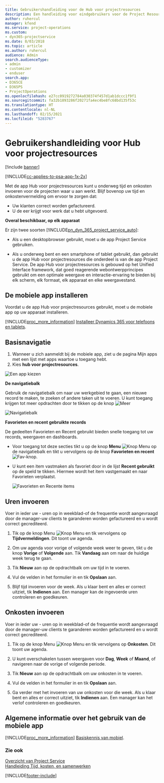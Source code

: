```yaml
---
title: Gebruikershandleiding voor de Hub voor projectresources
description: Een handleiding voor eindgebruikers voor de Project Resource Hub voor Project Service
author: ruhercul
manager: kfend
ms.service: project-operations
ms.custom:
- dyn365-projectservice
ms.date: 8/03/2018
ms.topic: article
ms.author: ruhercul
audience: Admin
search.audienceType:
- admin
- customizer
- enduser
search.app:
- D365CE
- D365PS
- ProjectOperations
ms.openlocfilehash: e27cc0919272784a030374f457d1ab1dccc1f9f1
ms.sourcegitcommit: fa32b1893286f20271fa4ec4be8fc68bd135f53c
ms.translationtype: HT
ms.contentlocale: nl-NL
ms.lasthandoff: 02/15/2021
ms.locfileid: "5283767"
---
```

# <a name="user-guide-for-project-resource-hub"></a>Gebruikershandleiding voor Hub voor projectresources

[!include [banner](../includes/psa-now-project-operations.md)]

[!INCLUDE[cc-applies-to-psa-app-1x-2x](../includes/cc-applies-to-psa-app-1x-2x.md)]

Met de app Hub voor projectresources kunt u onderweg tijd en onkosten invoeren voor de projecten waar u aan werkt. Blijf bovenop uw tijd en onkostenvermelding om ervoor te zorgen dat:

- Uw klanten correct worden gefactureerd.
- U de eer krijgt voor werk dat u hebt uitgevoerd.

**Overal beschikbaar, op elk apparaat**

Er zijn twee soorten [!INCLUDE[pn_dyn_365_project_service_auto](../includes/pn-dyn-365-project-service-auto.md)]: 

- Als u een desktopbrowser gebruikt, moet u de app Project Service gebruiken. 

- Als u onderweg bent en een smartphone of tablet gebruikt, dan gebruikt u de app Hub voor projectresources die onderdeel is van de app Project Service. De app Hub voor projectresources is gebouwd op het Unified Interface framework, dat goed reagerende webontwerpprincipes gebruikt om een optimale weergave en interactie-ervaring te bieden bij elk scherm, elk formaat, elk apparaat en elke weergavestand. 


## <a name="install-the-mobile-app"></a>De mobiele app installeren
Voordat u de app Hub voor projectresources gebruikt, moet u de mobiele app op uw apparaat installeren. 

[!INCLUDE[proc_more_information](../includes/proc-more-information.md)] [Installeer Dynamics 365 voor telefoons en tablets](https://docs.microsoft.com/dynamics365/mobile-app/install-dynamics-365-for-phones-and-tablets).

## <a name="basic-navigation"></a>Basisnavigatie
1.  Wanneer u zich aanmeldt bij de mobiele app, ziet u de pagina Mijn apps met een lijst met apps waartoe u toegang hebt. 
2.  Kies **hub voor projectresources**.

![Een app kiezen](media/chooseApp_1.png "Een app kiezen")

**De navigatiebalk**

Gebruik de navigatiebalk om naar uw werkgebied te gaan, een nieuwe record te maken, te zoeken of andere taken uit te voeren. U kunt toegang krijgen tot meer opdrachten door te tikken op de knop ![Meer](media/MoreButton.png "Knop Meer")

![Navigatiebalk](media/NavBar_2.png "Navigatiebalk")

**Favorieten en recent gebruikte records**

De gedeelten Favorieten en Recent gebruikt bieden snelle toegang tot uw records, weergaven en dashboards. 

- Voor toegang tot deze secties tikt u op de knop **Menu** ![Knop Menu](media/MenuButton.png "Menuknop") op de navigatiebalk en tikt u vervolgens op de knop **Favorieten en recent** ![Fav-knop](media/FavButton.png "Fav-knop").

- U kunt een item vastmaken als favoriet door in de lijst **Recent gebruikt** op de speld te tikken. Hiermee wordt het item vastgemaakt en naar Favorieten verplaatst.

  ![Favorieten en Recente items](media/Favs_3.png "Favorieten en Recente items")
 
## <a name="enter-time"></a>Uren invoeren
Voer in ieder uw - uren op in weekblad-of de frequentie wordt aangevraagd door de manager-uw clients te garanderen worden gefactureerd en u wordt correct gecrediteerd.

1. Tik op de knop Menu ![Knop Menu](media/MenuButton.png "Menuknop") en tik vervolgens op **Tijdvermeldingen**. Dit toont uw agenda.

2. Om uw agenda voor vorige of volgende week weer te geven, tikt u de knop **Vorige** of **Volgende** aan. Tik **Vandaag** aan om naar de huidige week terug te gaan.

3. Tik **Nieuw** aan op de opdrachtbalk om uw tijd in te voeren. 

4. Vul de velden in het formulier in en tik **Opslaan** aan.

5. Blijf tijd invoeren voor de week. Als u klaar bent en alles er correct uitziet, tik **Indienen** aan. Een manager kan de ingevoerde uren controleren en goedkeuren.

## <a name="enter-expenses"></a>Onkosten invoeren 
Voer in ieder uw - uren op in weekblad-of de frequentie wordt aangevraagd door de manager-uw clients te garanderen worden gefactureerd en u wordt correct gecrediteerd.

1. Tik op de knop Menu ![Knop Menu](media/MenuButton.png "Menuknop") en tik vervolgens op **Onkosten**. Dit toont uw agenda.

2. U kunt overschakelen tussen weergaven voor **Dag**, **Week** of **Maand**, of navigeren naar de vorige of volgende periode. 

3. Tik **Nieuw** aan op de opdrachtbalk om uw onkosten in te voeren. 

4. Vul de velden in het formulier in en tik **Opslaan** aan.

5. Ga verder met het invoeren van uw onkosten voor die week. Als u klaar bent en alles er correct uitziet, tik **Indienen** aan. Een manager kan het verlof controleren en goedkeuren.

## <a name="general-information-on-how-to-use-the-mobile-app"></a>Algemene informatie over het gebruik van de mobiele app 
[!INCLUDE[proc_more_information](../includes/proc-more-information.md)] [Basiskennis van mobiel](https://docs.microsoft.com/dynamics365/mobile-app/dynamics-365-phones-tablets-users-guide).

### <a name="see-also"></a>Zie ook  
 [Overzicht van Project Service](../psa/overview.md)   
 [Handleiding Tijd, kosten, en samenwerken](../psa/time-expense-collaboration-guide.md)   
 


[!INCLUDE[footer-include](../includes/footer-banner.md)]